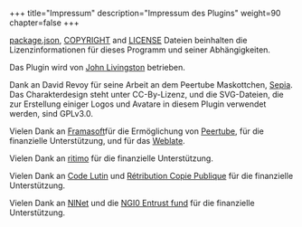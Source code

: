 +++
title="Impressum"
description="Impressum des Plugins"
weight=90
chapter=false
+++

[package.json](https://github.com/JohnXLivingston/peertube-plugin-livechat/blob/main/package.json),
[COPYRIGHT](https://github.com/JohnXLivingston/peertube-plugin-livechat/blob/main/COPYRIGHT.md)
and [LICENSE](https://github.com/JohnXLivingston/peertube-plugin-livechat/blob/main/LICENSE)
Dateien beinhalten die Lizenzinformationen für dieses Programm und seiner Abhängigkeiten.

Das Plugin wird von [John Livingston](https://www.john-livingston.fr/) betrieben.

Dank an David Revoy für seine Arbeit an dem Peertube Maskottchen, [Sepia](https://www.davidrevoy.com/index.php?tag/peertube).
Das Charakterdesign steht unter CC-By-Lizenz, und die SVG-Dateien, die zur Erstellung einiger Logos und Avatare in diesem Plugin verwendet werden, sind GPLv3.0.

Vielen Dank an [Framasoft](https://framasoft.org)für die Ermöglichung von [Peertube](https://joinpeertube.org/), für die finanzielle Unterstützung, und für das [Weblate](https://weblate.framasoft.org).

Vielen Dank an [ritimo](https://www.ritimo.org/) für die finanzielle Unterstützung.

Vielen Dank an [Code Lutin](https://www.codelutin.com/) und [Rétribution Copie Publique](https://copiepublique.fr/) für die finanzielle Unterstützung.

Vielen Dank an [NlNet](https://nlnet.nl/) und die [NGI0 Entrust fund](https://nlnet.nl/entrust/) für die finanzielle Unterstützung.